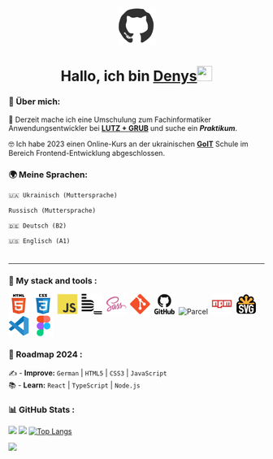 <div align="center">
<img src="./images/github.gif" width="75"/>
  
<h1 align="center">Hallo, ich bin <a href="https://github.com/lordponchik" target="_blank">Denys</a><img src="https://github.com/blackcater/blackcater/raw/main/images/Hi.gif" width="30" height="30"/></h1>
</div>

### 📖 Über mich: 
🧠 Derzeit mache ich eine Umschulung zum Fachinformatiker Anwendungsentwickler bei **[LUTZ + GRUB](https://www.lutzundgrub.de/)** und suche ein **_Praktikum_**.

🤓 Ich habe 2023 einen Online-Kurs an der ukrainischen **[GoIT](https://goit.global/ua/)** Schule im Bereich Frontend-Entwicklung abgeschlossen.

### 🌍 Meine Sprachen: 

<table style="display: flex; align-items: flex-start; align: center">
  <tr>
    
    🇺🇦 Ukrainisch (Muttersprache)
        
  </tr>

  <tr>
    
    Russisch (Muttersprache)
        
  </tr>
   <tr>
    
    🇩🇪 Deutsch (B2)
        
  </tr>
   <tr>

    🇺🇸 Englisch (A1)
        
  </tr>
</table>

---
  
### 🔨 My stack and tools :
<div>
  <img src="./icons/stack/html5.svg" title="HTML5" alt="HTML5" width="40" height="40"/>&nbsp;
  <img src="./icons/stack/css3.svg"  title="CSS3" alt="CSS3" width="40" height="40"/>&nbsp;
  <img src="./icons/stack/javascript.svg"  title="JS" alt="JS" width="40" height="40"/>&nbsp;
  <img src="./icons/stack/bem.svg" title="Bem" alt="Bem" width="40" height="40"/>&nbsp;
  <img src="./icons/stack/sass.svg" title="Sass" alt="Sass" width="40" height="40"/>&nbsp;
  <img src="./icons/stack/git.svg" title="Git" alt="Git" width="40" height="40"/>&nbsp;
  <img src="./icons/stack/github.svg" title="GitHub"  alt="GitHub" width="40"/>&nbsp;
  <img src="./icons/stack/parcel.avif" title="Parcel" alt="Parcel" width="40" height="40"/>&nbsp;
  <img src="./icons/stack/npm.svg" title="Npm" alt="Npm" width="40" height="40"/>&nbsp;
  <img src="./icons/stack/svg.png" title="Svg" alt="Svg" width="40" height="40"/>&nbsp;
  <img src="./icons/stack/vscode.svg" title="Visual Studio Code" alt="Visual Studio Code" width="40" height="40"/>&nbsp;
  <img src="./icons/stack/figma.svg" title="Figma" alt="Figma" width="40" height="40"/>&nbsp;
</div> 

### 🚀 Roadmap 2024 :

✍️ - **Improve:** `German` | `HTML5` | `CSS3` | `JavaScript` <br>
📚 - **Learn:** `React` | `TypeScript` | `Node.js` <br>


### 📊 GitHub Stats :

![](http://github-profile-summary-cards.vercel.app/api/cards/profile-details?username=lordponchik&theme=github)
![](http://github-profile-summary-cards.vercel.app/api/cards/stats?username=lordponchik&theme=github)
[![Top Langs](https://github-readme-stats.vercel.app/api/top-langs/?username=lordponchik&layout=compact)](https://github.com/lordponchik/github-readme-stats)  

<img src="https://www.codewars.com/users/LordPonchik/badges/large">

